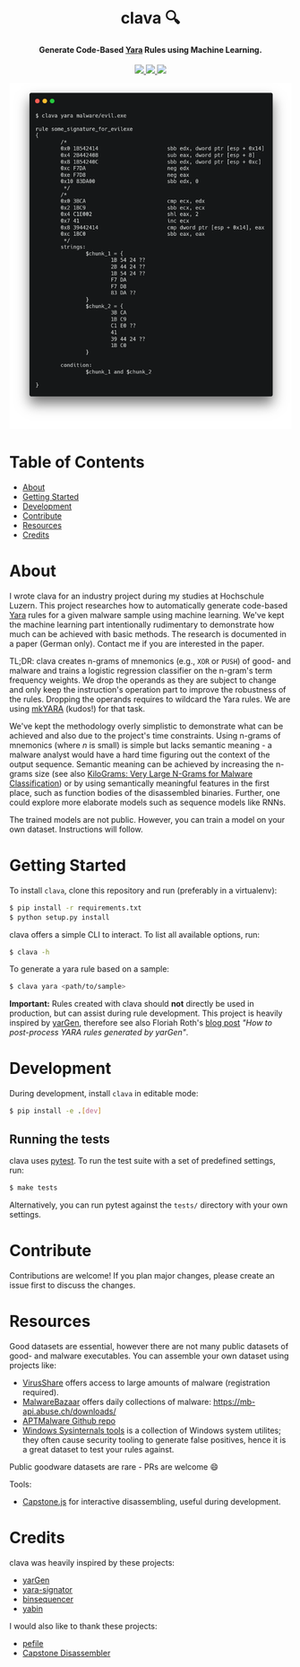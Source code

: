 <h1 align="center">
  clava 🔍
  <br>
</h1>

<h4 align="center">Generate Code-Based <a href="https://virustotal.github.io/yara/" target="_blank">Yara</a> Rules using Machine Learning.</h4>
<p align="center">  
  <a href="https://github.com/strfx/clava/actions" target="_blank">
    <img src="https://img.shields.io/github/workflow/status/strfx/clava/build" />
  </a>
  <a href="https://github.com/strfx/clava/blob/main/LICENSE" target="_blank">
     <img src="https://img.shields.io/badge/License-MIT-blue.svg" />
  </a>
  <a href="http://mypy-lang.org/" target="_blank">
     <img src="http://www.mypy-lang.org/static/mypy_badge.svg" />
  </a>
</p>

<p align="center">
  <img src="https://github.com/strfx/clava/blob/main/docs/cli.png?raw=true" alt="clava CLI"/>
</p>

# Table of Contents

  * [About](#about)
  * [Getting Started](#getting-started)
  * [Development](#development)
  * [Contribute](#contribute)
  * [Resources](#resources)
  * [Credits](#credits)

# About

I wrote clava for an industry project during my studies at Hochschule Luzern. This project researches how to automatically generate code-based [Yara](https://virustotal.github.io/yara/) rules for a given malware sample using machine learning. We've kept the machine learning part intentionally rudimentary to demonstrate how much can be achieved with basic methods. The research is documented in a paper (German only). Contact me if you are interested in the paper.

TL;DR: clava creates n-grams of mnemonics (e.g., `XOR` or `PUSH`) of good- and malware and trains a logistic regression classifier on the n-gram's term frequency weights. We drop the operands as they are subject to change and only keep the instruction's operation part to improve the robustness of the rules. Dropping the operands requires to wildcard the Yara rules. We are using [mkYARA](https://github.com/fox-it/mkyara) (kudos!) for that task. 

We've kept the methodology overly simplistic to demonstrate what can be achieved and also due to the project's time constraints. Using n-grams of mnemonics (where *n* is small) is simple but lacks semantic meaning - a malware analyst would have a hard time figuring out the context of the output sequence. Semantic meaning can be achieved by increasing the n-grams size (see also [KiloGrams: Very Large N-Grams for Malware Classification](https://www.edwardraff.com/publications/kilograms.pdf)) or by using semantically meaningful features in the first place, such as function bodies of the disassembled binaries. Further, one could explore more elaborate models such as sequence models like RNNs.

The trained models are not public. However, you can train a model on your own dataset. Instructions will follow.


# Getting Started

To install `clava`, clone this repository and run (preferably in a virtualenv):

```sh
$ pip install -r requirements.txt
$ python setup.py install
```

clava offers a simple CLI to interact. To list all available options, run:

```sh
$ clava -h
```

To generate a yara rule based on a sample:

```sh
$ clava yara <path/to/sample>
```

**Important:** Rules created with clava should **not** directly be used in production, but can assist during rule development. This project is heavily inspired by [yarGen](https://github.com/Neo23x0/yarGen), therefore see also Floriah Roth's [blog post](https://cyb3rops.medium.com/how-to-post-process-yara-rules-generated-by-yargen-121d29322282) *"How to post-process YARA rules generated by yarGen"*.

# Development

During development, install `clava` in editable mode:

```sh
$ pip install -e .[dev]
```

## Running the tests

clava uses [pytest](https://docs.pytest.org/en/6.2.x/). To run the test suite with a set of predefined settings, run:

```sh
$ make tests
```

Alternatively, you can run pytest against the `tests/` directory with your own settings.

# Contribute

Contributions are welcome! If you plan major changes, please create an issue first to discuss the changes.

# Resources

Good datasets are essential, however there are not many public datasets of good- and malware executables. You can assemble your own dataset using projects like:

* [VirusShare](https://virusshare.com/) offers access to large amounts of malware (registration required).
* [MalwareBazaar](https://bazaar.abuse.ch/) offers daily collections of malware: https://mb-api.abuse.ch/downloads/
* [APTMalware Github repo](https://github.com/cyber-research/APTMalware)
* [Windows Sysinternals tools](https://docs.microsoft.com/en-us/sysinternals/) is a collection of Windows system utilites; they often cause security tooling to generate false positives, hence it is a great dataset to test your rules against.

Public goodware datasets are rare - PRs are welcome :smile:

Tools:
* [Capstone.js](https://alexaltea.github.io/capstone.js/) for interactive disassembling, useful during development.

# Credits

clava was heavily inspired by these projects:

* [yarGen](https://github.com/Neo23x0/yarGen)
* [yara-signator](https://github.com/fxb-cocacoding/yara-signator)
* [binsequencer](https://github.com/karttoon/binsequencer/)
* [yabin](https://github.com/AlienVault-OTX/yabin)

I would also like to thank these projects:
* [pefile](https://pypi.org/project/pefile/)
* [Capstone Disassembler](https://www.capstone-engine.org/)